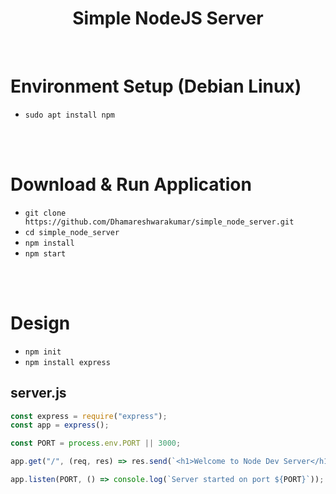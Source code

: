# <center>Simple NodeJS Server</center>

<br>

# Environment Setup (Debian Linux)

-   `sudo apt install npm`

<br>
<br>

# Download & Run Application

-   `git clone https://github.com/Dhamareshwarakumar/simple_node_server.git`
-   `cd simple_node_server`
-   `npm install`
-   `npm start`

<br>
<br>

# Design

-   `npm init`
-   `npm install express`

## server.js

```javascript
const express = require("express");
const app = express();

const PORT = process.env.PORT || 3000;

app.get("/", (req, res) => res.send(`<h1>Welcome to Node Dev Server</h1>`));

app.listen(PORT, () => console.log(`Server started on port ${PORT}`));
```
